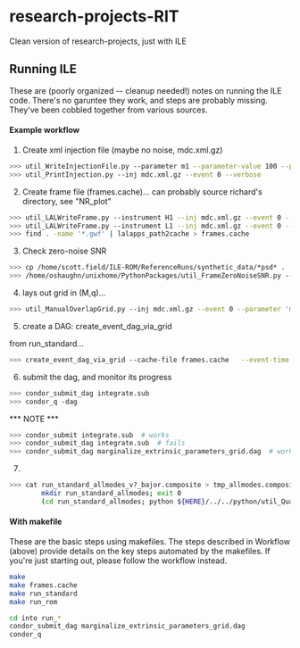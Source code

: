 # research-projects-RIT
Clean version of research-projects, just with ILE


## Running ILE

These are (poorly organized -- cleanup needed!) notes on running the ILE code. There's no garuntee they work, and steps are probably missing. They've been cobbled together from various sources. 

#### Example workflow

1. Create xml injection file (maybe no noise, mdc.xml.gz)

``` bash
>>> util_WriteInjectionFile.py --parameter m1 --parameter-value 100 --parameter m2 --parameter-value 30 --parameter incl --parameter-value 0.785398 --parameter dist --parameter-value 568.3 --parameter tref --parameter-value 1000000000 --approx EOBNRv2HM --parameter fmin --parameter-value 10
>>> util_PrintInjection.py --inj mdc.xml.gz --event 0 --verbose
```

2. Create frame file (frames.cache)... can probably source richard's directory, see "NR_plot"

```bash
>>> util_LALWriteFrame.py --instrument H1 --inj mdc.xml.gz --event 0 --start 999999900 --stop 1000001000
>>> util_LALWriteFrame.py --instrument L1 --inj mdc.xml.gz --event 0 --start 999999900 --stop 1000001000
>>> find . -name '*.gwf' | lalapps_path2cache > frames.cache
```

3. Check zero-noise SNR

```bash
>>> cp /home/scott.field/ILE-ROM/ReferenceRuns/synthetic_data/*psd* .
>>> /home/oshaughn/unixhome/PythonPackages/util_FrameZeroNoiseSNR.py --cache frames.cache --psd-file H1=H1-psd.xml.gz --psd-file L1=L1-psd.xml.gz
```

4. lays out grid in (M,q)...

```bash
>>> util_ManualOverlapGrid.py --inj mdc.xml.gz --event 0 --parameter 'mtot' --parameter-range '[110,160]' --parameter q --parameter-range '[0.1,1]' --skip-overlap --verbose --grid-cartesian-npts 500)
```

5. create a DAG: create_event_dag_via_grid

from run_standard...

```bash
>>> create_event_dag_via_grid --cache-file frames.cache   --event-time 1000000000  --sim-xml overlap-grid.xml.gz  --fmin-template 20 --reference-freq 0 --channel-name H1=FAKE-STRAIN --channel-name L1=FAKE-STRAIN  --psd-file "H1=H1-psd.xml.gz" --psd-file "L1=L1-psd.xml.gz"  --save-samples --time-marginalization --n-max 500000 --n-eff 200 --output-file CME.xml.gz    --n-copies 2 --fmax 2000 --adapt-weight-exponent 0.2 --adapt-floor-level 0.1 --n-chunk 4000 --approximant EOBNRv2HM --l-max 4 --declination-cosine-sampler --inclination-cosine-sampler  --save-P 0.9
```

6. submit the dag, and monitor its progress

```bash
>>> condor_submit_dag integrate.sub
>>> condor_q -dag
```

*** NOTE ***

```bash
>>> condor_submit integrate.sub  # works
>>> condor_submit_dag integrate.sub  # fails
>>> condor_submit_dag marginalize_extrinsic_parameters_grid.dag  # works
```
7. 

```bash
>>> cat run_standard_allmodes_v?_bajor.composite > tmp_allmodes.composite  # joined !
        mkdir run_standard_allmodes; exit 0
        (cd run_standard_allmodes; python ${HERE}/../../python/util_QuadraticMassPosterior.py --inj-file ../mdc.xml.gz --fname ../tmp_allmodes.composite   --coordinates-M-q --n-max 3e6 --n-eff 3000) #   --fit-method gp )
```

#### With makefile

These are the basic steps using makefiles. The steps described in Workflow (above) provide details on the key steps automated by the makefiles. If you're just starting out, please follow the workflow instead. 

```bash
make 
make frames.cache
make run_standard
make run_rom

cd into run_*
condor_submit_dag marginalize_extrinsic_parameters_grid.dag
condor_q
```
